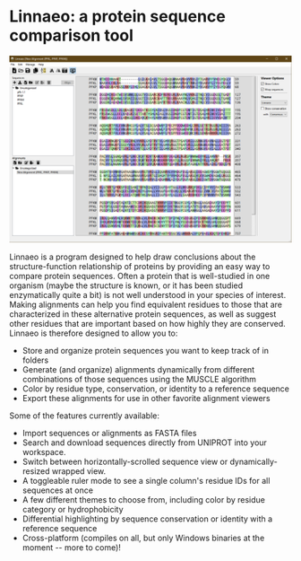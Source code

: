# Linnaeo: a protein sequence comparison tool

![Screenshot](docs/images/screenshot_main.png)

Linnaeo is a program designed to help draw conclusions about the structure-function relationship of proteins by providing an easy way to compare protein sequences. Often a protein that is well-studied in one organism (maybe the structure is known, or it has been studied enzymatically quite a bit) is not well understood in your species of interest. Making alignments can help you find equivalent residues to those that are characterized in these alternative protein sequences, as well as suggest other residues that are important based on how highly they are conserved. Linnaeo is therefore designed to allow you to:
 * Store and organize protein sequences you want to keep track of in folders
 * Generate (and organize) alignments dynamically from different combinations of those sequences using the MUSCLE algorithm
 * Color by residue type, conservation, or identity to a reference sequence
 * Export these alignments for use in other favorite alignment viewers
 
 Some of the features currently available:
  * Import sequences or alignments as FASTA files
  * Search and download sequences directly from UNIPROT into your workspace. 
  * Switch between horizontally-scrolled sequence view or dynamically-resized wrapped view.
  * A toggleable ruler mode to see a single column's residue IDs for all sequences at once
  * A few different themes to choose from, including color by residue category or hydrophobicity
  * Differential highlighting by sequence conservation or identity with a reference sequence
  * Cross-platform (compiles on all, but only Windows binaries at the moment -- more to come)!
